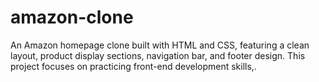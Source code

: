 # amazon-clone
An Amazon homepage clone built with HTML and CSS, featuring a clean layout, product display sections, navigation bar, and footer design. This project focuses on practicing front-end development skills,.
